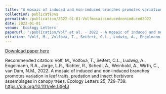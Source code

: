 ```yaml
---
title: "A mosaic of induced and non-induced branches promotes variation in leaf traits, predation and insect herbivore assemblages in canopy trees"
collection: publications
permalink: /publication/2022-01-01-Volfmosaicinducednoninduced2022
date: 2022-01-01
venue: 'Ecology Letters'
paperurl: '/publication/Volf et al. - 2022 - A mosaic of induced and non-induced branches promo.pdf'
citation: 'Volf, M., Volfová, T., Seifert, C.L., Ludwig, A., Engelmann, R.A., Jorge, L.R., Richter, R., Schedl, A., Weinhold, A., Wirth, C., van Dam, N.M., 2022. A mosaic of induced and non-induced branches promotes variation in leaf traits, predation and insect herbivore assemblages in canopy trees. Ecology Letters 25, 729–739. https://doi.org/10.1111/ele.13943'
---
```


<a href='/publication/Volf et al. - 2022 - A mosaic of induced and non-induced branches promo.pdf'>Download paper here</a>

Recommended citation: Volf, M., Volfová, T., Seifert, C.L., Ludwig, A., Engelmann, R.A., Jorge, L.R., Richter, R., Schedl, A., Weinhold, A., Wirth, C., van Dam, N.M., 2022. A mosaic of induced and non-induced branches promotes variation in leaf traits, predation and insect herbivore assemblages in canopy trees. Ecology Letters 25, 729–739. https://doi.org/10.1111/ele.13943